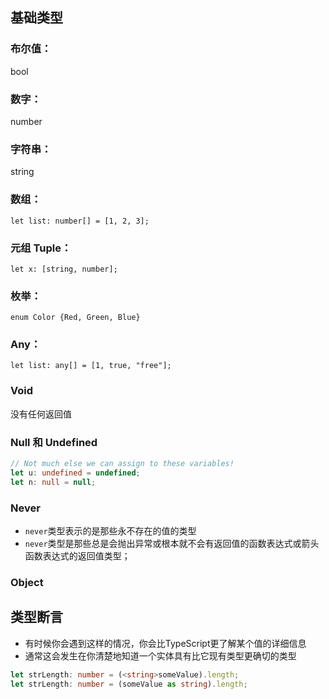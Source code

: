 
## 基础类型
### 布尔值：
bool
### 数字：
number
### 字符串：
string
### 数组：
` let list: number[] = [1, 2, 3]; `
### 元组 Tuple：
` let x: [string, number]; `
### 枚举：
` enum Color {Red, Green, Blue} `
### Any：
` let list: any[] = [1, true, "free"]; `
### Void
没有任何返回值
### Null 和 Undefined
```typescript
// Not much else we can assign to these variables! 
let u: undefined = undefined;
let n: null = null;
```

### Never
* `never`类型表示的是那些永不存在的值的类型
* `never`类型是那些总是会抛出异常或根本就不会有返回值的函数表达式或箭头函数表达式的返回值类型；

### Object






## 类型断言
* 有时候你会遇到这样的情况，你会比TypeScript更了解某个值的详细信息
* 通常这会发生在你清楚地知道一个实体具有比它现有类型更确切的类型

```ts
let strLength: number = (<string>someValue).length;
let strLength: number = (someValue as string).length;
```

